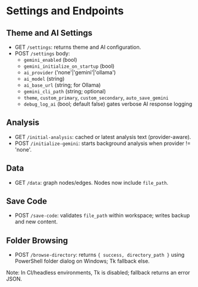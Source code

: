 # Settings and Endpoints

## Theme and AI Settings
- GET `/settings`: returns theme and AI configuration.
- POST `/settings` body:
  - `gemini_enabled` (bool)
  - `gemini_initialize_on_startup` (bool)
  - `ai_provider` ('none'|'gemini'|'ollama')
  - `ai_model` (string)
  - `ai_base_url` (string; for Ollama)
  - `gemini_cli_path` (string; optional)
  - `theme`, `custom_primary`, `custom_secondary`, `auto_save_gemini`
  - `debug_log_ai` (bool; default false) gates verbose AI response logging

## Analysis
- GET `/initial-analysis`: cached or latest analysis text (provider-aware).
- POST `/initialize-gemini`: starts background analysis when provider != 'none'.

## Data
- GET `/data`: graph nodes/edges. Nodes now include `file_path`.

## Save Code
- POST `/save-code`: validates `file_path` within workspace; writes backup and new content.

## Folder Browsing
- POST `/browse-directory`: returns `{ success, directory_path }` using PowerShell folder dialog on Windows; Tk fallback else.

Note: In CI/headless environments, Tk is disabled; fallback returns an error JSON.
